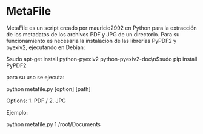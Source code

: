 # MetaFile

MetaFile es un script creado por mauricio2992 en Python para la extracción de los metadatos de los archivos PDF y JPG de un directorio. Para su funcionamiento es necesaria la instalación de las librerías PyPDF2 y pyexiv2, ejecutando en Debian:

$sudo apt-get install python-pyexiv2 python-pyexiv2-doc\n$sudo pip install PyPDF2

para su uso se ejecuta:

python metafile.py [option] [path]

Options: 1. PDF / 2. JPG

Ejemplo:

python metafile.py 1 /root/Documents 